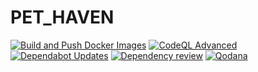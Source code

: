 # PET_HAVEN
[![Build and Push Docker Images](https://github.com/nongtiensonpro/PET_HAVEN/actions/workflows/docker-image.yml/badge.svg)](https://github.com/nongtiensonpro/PET_HAVEN/actions/workflows/docker-image.yml)
[![CodeQL Advanced](https://github.com/nongtiensonpro/PET_HAVEN/actions/workflows/codeql.yml/badge.svg)](https://github.com/nongtiensonpro/PET_HAVEN/actions/workflows/codeql.yml)
[![Dependabot Updates](https://github.com/nongtiensonpro/PET_HAVEN/actions/workflows/dependabot/dependabot-updates/badge.svg)](https://github.com/nongtiensonpro/PET_HAVEN/actions/workflows/dependabot/dependabot-updates)
[![Dependency review](https://github.com/nongtiensonpro/PET_HAVEN/actions/workflows/dependency-review.yml/badge.svg)](https://github.com/nongtiensonpro/PET_HAVEN/actions/workflows/dependency-review.yml)
[![Qodana](https://github.com/nongtiensonpro/PET_HAVEN/actions/workflows/qodana_code_quality.yml/badge.svg)](https://github.com/nongtiensonpro/PET_HAVEN/actions/workflows/qodana_code_quality.yml)



